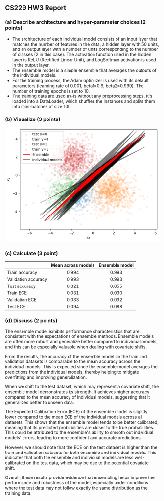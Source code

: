 ## CS229 HW3 Report

### (a) Describe architecture and hyper-parameter choices (2 points)

- The architecture of each individual model consists of an input layer that matches the number of features in the data, a hidden layer with 50 units, and an output layer with a number of units corresponding to the number of classes (2 in this case). The activation function used in the hidden layer is ReLU (Rectified Linear Unit), and LogSoftmax activation is used in the output layer.
- The ensemble model is a simple ensemble that averages the outputs of the individual models.
- For the training process, the Adam optimizer is used with its default parameters (learning rate of 0.001, beta1=0.9, beta2=0.999). The number of training epochs is set to 10.
- The training data are used as-is without any preprocessing steps. It's loaded into a DataLoader, which shuffles the instances and splits them into mini-batches of size 100.

### (b) Visualize (3 points)

![img](1.png)

### (c) Calculate (3 point)

|                     | Mean across models | Ensemble model |
| :------------------ | :----------------: | :------------: |
| Train accuracy      |       0.994        |     0.993      |
| Validation accuracy |       0.993        |     0.993      |
| Test accuracy       |       0.821        |     0.855      |
| Train ECE           |       0.031        |     0.030      |
| Validation ECE      |       0.033        |     0.032      |
| Test ECE            |       0.094        |     0.088      |

### (d) Discuss (2 points)

The ensemble model exhibits performance characteristics that are consistent with the expectations of ensemble methods. Ensemble models are often more robust and generalize better compared to individual models, and this can be especially valuable when dealing with covariate shifts.

From the results, the accuracy of the ensemble model on the train and validation datasets is comparable to the mean accuracy across the individual models. This is expected since the ensemble model averages the predictions from the individual models, thereby helping to mitigate overfitting and improving generalization.

When we shift to the test dataset, which may represent a covariate shift, the ensemble model demonstrates its strength. It achieves higher accuracy compared to the mean accuracy of individual models, suggesting that it generalizes better to unseen data.

The Expected Calibration Error (ECE) of the ensemble model is slightly lower compared to the mean ECE of the individual models across all datasets. This shows that the ensemble model tends to be better calibrated, meaning that its predicted probabilities are closer to the true probabilities. This could be attributed to the ensemble's ability to smooth out individual models' errors, leading to more confident and accurate predictions.

However, we should note that the ECE on the test dataset is higher than the train and validation datasets for both ensemble and individual models. This indicates that both the ensemble and individual models are less well-calibrated on the test data, which may be due to the potential covariate shift.

Overall, these results provide evidence that ensembling helps improve the performance and robustness of the model, especially under conditions where the test data may not follow exactly the same distribution as the training data.
